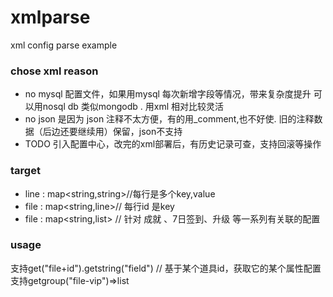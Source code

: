 # xmlparse 
xml config parse example

### chose xml reason  
- no mysql
配置文件，如果用mysql 每次新增字段等情况，带来复杂度提升
可以用nosql db 类似mongodb .
用xml 相对比较灵活
- no json 
是因为 json 注释不太方便，有的用_comment,也不好使. 
旧的注释数据（后边还要继续用）保留，json不支持
- TODO 
 引入配置中心，改完的xml部署后，有历史记录可查，支持回滚等操作
###  target
 - line : map<string,string>//每行是多个key,value
 - file : map<string,line>// 每行id 是key
 - file : map<string,list<line>> // 针对 成就 、7日签到、升级 等一系列有关联的配置
###  usage
支持get("file+id").getstring("field")  // 基于某个道具id，获取它的某个属性配置
支持getgroup("file-vip")=>list<line>

